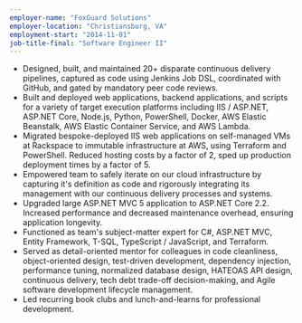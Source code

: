 ```yaml
---
employer-name: "FoxGuard Solutions"
employer-location: "Christiansburg, VA"
employment-start: "2014-11-01"
job-title-final: "Software Engineer II"
---
```


- Designed, built, and maintained 20+ disparate continuous delivery pipelines, captured as code using Jenkins Job DSL, coordinated with GitHub, and gated by mandatory peer code reviews.
- Built and deployed web applications, backend applications, and scripts for a variety of target execution platforms including IIS / ASP.NET, ASP.NET Core, Node.js, Python, PowerShell, Docker, AWS Elastic Beanstalk, AWS Elastic Container Service, and AWS Lambda.
- Migrated bespoke-deployed IIS web applications on self-managed VMs at Rackspace to immutable infrastructure at AWS, using Terraform and PowerShell. Reduced hosting costs by a factor of 2, sped up production deployment times by a factor of 5.
- Empowered team to safely iterate on our cloud infrastructure by capturing it's definition as code and rigorously integrating its management with our continuous delivery processes and systems.
- Upgraded large ASP.NET MVC 5 application to ASP.NET Core 2.2. Increased performance and decreased maintenance overhead, ensuring application longevity.
- Functioned as team's subject-matter expert for C#, ASP.NET MVC, Entity Framework, T-SQL, TypeScript / JavaScript, and Terraform.
- Served as detail-oriented mentor for colleagues in code cleanliness, object-oriented design, test-driven development, dependency injection, performance tuning, normalized database design, HATEOAS API design, continuous delivery, tech debt trade-off decision-making, and Agile software development lifecycle management.
- Led recurring book clubs and lunch-and-learns for professional development.
